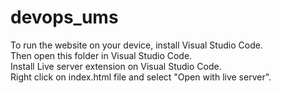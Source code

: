 # devops_ums

To run the website on your device, install Visual Studio Code. <br />
Then open this folder in Visual Studio Code.  <br />
Install Live server extension on Visual Studio Code.  <br />
Right click on index.html file and select "Open with live server".
